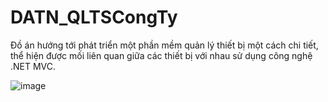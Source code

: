 # DATN_QLTSCongTy
Đồ án hướng tới phát triển một phần mềm quản lý thiết bị một cách chi tiết, thể hiện được mối liên quan giữa các thiết bị với nhau sử dụng công nghệ .NET MVC.

![image](https://github.com/tigon281/QLTS/assets/95294064/61046ee6-df00-480e-9f49-30465c609ea3)
